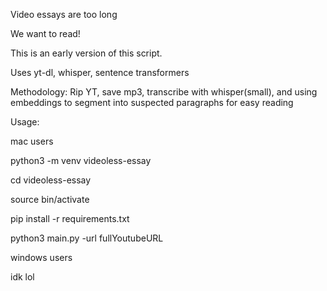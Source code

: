 Video essays are too long

We want to read!

This is an early version of this script.

Uses yt-dl, whisper, sentence transformers

Methodology: Rip YT, save mp3, transcribe with whisper(small), and using embeddings to segment into suspected paragraphs for easy reading

Usage:

mac users

python3 -m venv videoless-essay

cd videoless-essay

source bin/activate

pip install -r requirements.txt

python3 main.py -url fullYoutubeURL

windows users

idk lol